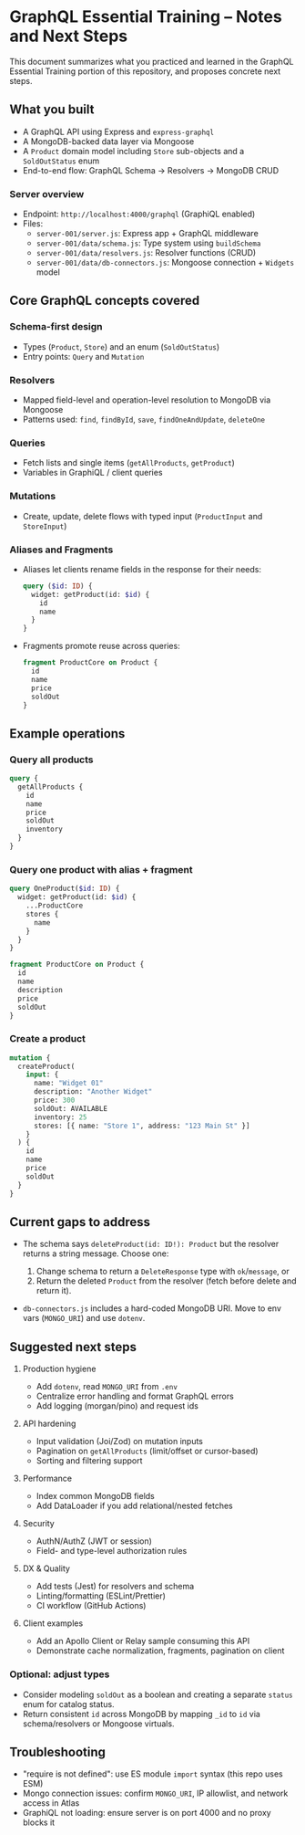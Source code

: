 # GraphQL Essential Training – Notes and Next Steps

This document summarizes what you practiced and learned in the GraphQL Essential Training portion of this repository, and proposes concrete next steps.

## What you built

- A GraphQL API using Express and `express-graphql`
- A MongoDB-backed data layer via Mongoose
- A `Product` domain model including `Store` sub-objects and a `SoldOutStatus` enum
- End-to-end flow: GraphQL Schema → Resolvers → MongoDB CRUD

### Server overview

- Endpoint: `http://localhost:4000/graphql` (GraphiQL enabled)
- Files:
  - `server-001/server.js`: Express app + GraphQL middleware
  - `server-001/data/schema.js`: Type system using `buildSchema`
  - `server-001/data/resolvers.js`: Resolver functions (CRUD)
  - `server-001/data/db-connectors.js`: Mongoose connection + `Widgets` model

## Core GraphQL concepts covered

### Schema-first design

- Types (`Product`, `Store`) and an enum (`SoldOutStatus`)
- Entry points: `Query` and `Mutation`

### Resolvers

- Mapped field-level and operation-level resolution to MongoDB via Mongoose
- Patterns used: `find`, `findById`, `save`, `findOneAndUpdate`, `deleteOne`

### Queries

- Fetch lists and single items (`getAllProducts`, `getProduct`)
- Variables in GraphiQL / client queries

### Mutations

- Create, update, delete flows with typed input (`ProductInput` and `StoreInput`)

### Aliases and Fragments

- Aliases let clients rename fields in the response for their needs:
  ```graphql
  query ($id: ID) {
    widget: getProduct(id: $id) {
      id
      name
    }
  }
  ```
- Fragments promote reuse across queries:
  ```graphql
  fragment ProductCore on Product {
    id
    name
    price
    soldOut
  }
  ```

## Example operations

### Query all products

```graphql
query {
  getAllProducts {
    id
    name
    price
    soldOut
    inventory
  }
}
```

### Query one product with alias + fragment

```graphql
query OneProduct($id: ID) {
  widget: getProduct(id: $id) {
    ...ProductCore
    stores {
      name
    }
  }
}

fragment ProductCore on Product {
  id
  name
  description
  price
  soldOut
}
```

### Create a product

```graphql
mutation {
  createProduct(
    input: {
      name: "Widget 01"
      description: "Another Widget"
      price: 300
      soldOut: AVAILABLE
      inventory: 25
      stores: [{ name: "Store 1", address: "123 Main St" }]
    }
  ) {
    id
    name
    price
    soldOut
  }
}
```

## Current gaps to address

- The schema says `deleteProduct(id: ID!): Product` but the resolver returns a string message. Choose one:

  1. Change schema to return a `DeleteResponse` type with `ok`/`message`, or
  2. Return the deleted `Product` from the resolver (fetch before delete and return it).

- `db-connectors.js` includes a hard-coded MongoDB URI. Move to env vars (`MONGO_URI`) and use `dotenv`.

## Suggested next steps

1. Production hygiene

   - Add `dotenv`, read `MONGO_URI` from `.env`
   - Centralize error handling and format GraphQL errors
   - Add logging (morgan/pino) and request ids

2. API hardening

   - Input validation (Joi/Zod) on mutation inputs
   - Pagination on `getAllProducts` (limit/offset or cursor-based)
   - Sorting and filtering support

3. Performance

   - Index common MongoDB fields
   - Add DataLoader if you add relational/nested fetches

4. Security

   - AuthN/AuthZ (JWT or session)
   - Field- and type-level authorization rules

5. DX & Quality

   - Add tests (Jest) for resolvers and schema
   - Linting/formatting (ESLint/Prettier)
   - CI workflow (GitHub Actions)

6. Client examples
   - Add an Apollo Client or Relay sample consuming this API
   - Demonstrate cache normalization, fragments, pagination on client

### Optional: adjust types

- Consider modeling `soldOut` as a boolean and creating a separate `status` enum for catalog status.
- Return consistent `id` across MongoDB by mapping `_id` to `id` via schema/resolvers or Mongoose virtuals.

## Troubleshooting

- "require is not defined": use ES module `import` syntax (this repo uses ESM)
- Mongo connection issues: confirm `MONGO_URI`, IP allowlist, and network access in Atlas
- GraphiQL not loading: ensure server is on port 4000 and no proxy blocks it
